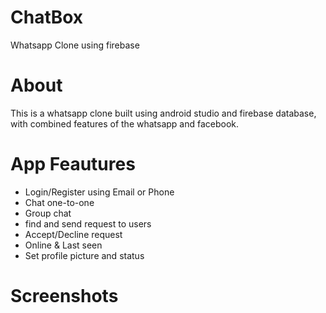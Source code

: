 # ChatBox
Whatsapp Clone using firebase

# About
This is a whatsapp clone built using android studio and firebase database, with combined features of the whatsapp and facebook.

# App Feautures
- Login/Register using Email or Phone
- Chat one-to-one
- Group chat
- find and send request to users
- Accept/Decline request
- Online & Last seen 
- Set profile picture and status

# Screenshots


